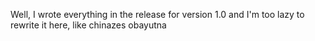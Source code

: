 Well, I wrote everything in the release for version 1.0 and I'm too lazy to rewrite it here, like chinazes obayutna
